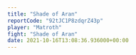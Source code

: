 ```yaml
---
title: "Shade of Aran"
reportCode: "92tJC1P8zdqrZ43p"
player: "Matroth"
fight: "Shade of Aran"
date: 2021-10-16T13:08:36.936000+00:00
---
```


